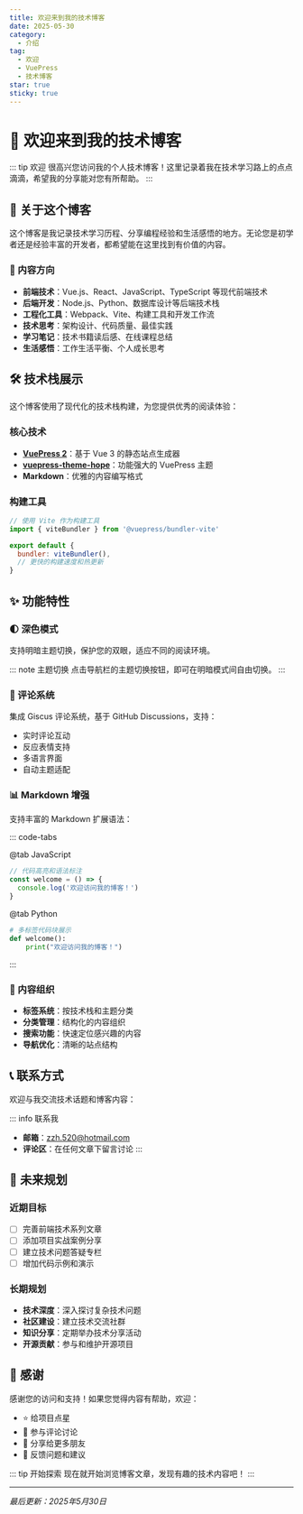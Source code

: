 ```yaml
---
title: 欢迎来到我的技术博客
date: 2025-05-30
category:
  - 介绍
tag:
  - 欢迎
  - VuePress
  - 技术博客
star: true
sticky: true
---
```


# 🎉 欢迎来到我的技术博客

::: tip 欢迎
很高兴您访问我的个人技术博客！这里记录着我在技术学习路上的点点滴滴，希望我的分享能对您有所帮助。
:::

## 🚀 关于这个博客

这个博客是我记录技术学习历程、分享编程经验和生活感悟的地方。无论您是初学者还是经验丰富的开发者，都希望能在这里找到有价值的内容。

### 📝 内容方向

- **前端技术**：Vue.js、React、JavaScript、TypeScript 等现代前端技术
- **后端开发**：Node.js、Python、数据库设计等后端技术栈
- **工程化工具**：Webpack、Vite、构建工具和开发工作流
- **技术思考**：架构设计、代码质量、最佳实践
- **学习笔记**：技术书籍读后感、在线课程总结
- **生活感悟**：工作生活平衡、个人成长思考

## 🛠️ 技术栈展示

这个博客使用了现代化的技术栈构建，为您提供优秀的阅读体验：

### 核心技术

- **[VuePress 2](https://v2.vuepress.vuejs.org/)**：基于 Vue 3 的静态站点生成器
- **[vuepress-theme-hope](https://theme-hope.vuejs.press/)**：功能强大的 VuePress 主题
- **Markdown**：优雅的内容编写格式

### 构建工具

```javascript
// 使用 Vite 作为构建工具
import { viteBundler } from '@vuepress/bundler-vite'

export default {
  bundler: viteBundler(),
  // 更快的构建速度和热更新
}
```

## ✨ 功能特性

### 🌓 深色模式
支持明暗主题切换，保护您的双眼，适应不同的阅读环境。

::: note 主题切换
点击导航栏的主题切换按钮，即可在明暗模式间自由切换。
:::

### 💬 评论系统
集成 Giscus 评论系统，基于 GitHub Discussions，支持：
- 实时评论互动
- 反应表情支持
- 多语言界面
- 自动主题适配

### 📊 Markdown 增强

支持丰富的 Markdown 扩展语法：

::: code-tabs

@tab JavaScript
```javascript
// 代码高亮和语法标注
const welcome = () => {
  console.log('欢迎访问我的博客！')
}
```

@tab Python
```python
# 多标签代码块展示
def welcome():
    print("欢迎访问我的博客！")
```

:::

### 🎯 内容组织

- **标签系统**：按技术栈和主题分类
- **分类管理**：结构化的内容组织
- **搜索功能**：快速定位感兴趣的内容
- **导航优化**：清晰的站点结构

## 📞 联系方式

欢迎与我交流技术话题和博客内容：

::: info 联系我
- **邮箱**：zzh.520@hotmail.com
- **评论区**：在任何文章下留言讨论
:::

## 🎯 未来规划

### 近期目标
- [ ] 完善前端技术系列文章
- [ ] 添加项目实战案例分享
- [ ] 建立技术问题答疑专栏
- [ ] 增加代码示例和演示

### 长期规划
- **技术深度**：深入探讨复杂技术问题
- **社区建设**：建立技术交流社群
- **知识分享**：定期举办技术分享活动
- **开源贡献**：参与和维护开源项目

## 🙏 感谢

感谢您的访问和支持！如果您觉得内容有帮助，欢迎：

- ⭐ 给项目点星
- 💬 参与评论讨论  
- 📢 分享给更多朋友
- 🐛 反馈问题和建议

::: tip 开始探索
现在就开始浏览博客文章，发现有趣的技术内容吧！
:::

---

*最后更新：2025年5月30日*
